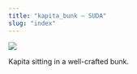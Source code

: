 ```yaml
---
title: "kapita_bunk – SUDA"
slug: "index"
---
```


[![](/wp-content/2008/11/kapita_bunk-300x202.jpg)](/wp-content/2008/11/kapita_bunk.jpg)

Kapita sitting in a well-crafted bunk.
